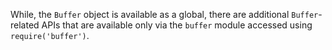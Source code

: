 
While, the `Buffer` object is available as a global, there are additional
`Buffer`-related APIs that are available only via the `buffer` module
accessed using `require('buffer')`.

